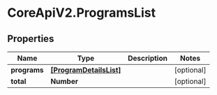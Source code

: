 # CoreApiV2.ProgramsList

## Properties
Name | Type | Description | Notes
------------ | ------------- | ------------- | -------------
**programs** | [**[ProgramDetailsList]**](ProgramDetailsList.md) |  | [optional] 
**total** | **Number** |  | [optional] 


